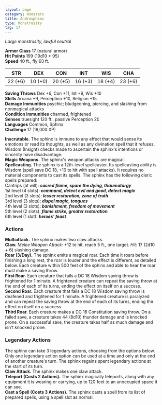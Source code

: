 ```yaml
---
layout: page
category: monsters
title: Androsphinx
type: Monstrosity
tag: 17
---
```

_Large monstrosity, lawful neutral_

**Armor Class** 17 (natural armor)    
**Hit Points** 199 (19d10 + 95)    
**Speed** 40 ft., fly 60 ft. 

| STR     | DEX     | CON     | INT     | WIS     | CHA     |
|---------|---------|---------|---------|---------|---------|
| 22 (+6) | 10 (+0) | 20 (+5) | 16 (+3) | 18 (+4) | 23 (+6) |

**Saving Throws** Dex +6, Con +11, Int +9, Wis +10    
**Skills** Arcana +9, Perception +10, Religion +15    
**Damage Immunities** psychic; bludgeoning, piercing, and slashing from nonmagical attacks    
**Condition Immunities** charmed, frightened    
**Senses** truesight 120 ft., passive Perception 20    
**Languages** Common, Sphinx    
**Challenge** 17 (18,000 XP) 

**Inscrutable.** The sphinx is immune to any effect that would sense its emotions or read its thoughts, as well as any divination spell that it refuses. Wisdom (Insight) checks made to ascertain the sphinx's intentions or sincerity have disadvantage.    
**Magic Weapons.** The sphinx's weapon attacks are magical.    
**Spellcasting.** The sphinx is a 12th-level spellcaster. Its spellcasting ability is Wisdom (spell save DC 18, +10 to hit with spell attacks). It requires no material components to cast its spells. The sphinx has the following cleric spells prepared:    
Cantrips (at will): **_sacred flame, spare the dying, thaumaturgy_**    
1st level (4 slots): **_command, detect evil and good, detect magic_**    
2nd level (3 slots): **_lesser restoration, zone of truth_**    
3rd level (3 slots): **_dispel magic, tongues_**    
4th level (3 slots): **_banishment, freedom of movement_**    
5th level (2 slots): **_flame strike, greater restoration_**    
6th level (1 slot): **_heroes' feast_** 

### Actions 
**Multiattack.** The sphinx makes two claw attacks.    
**Claw.** _Melee Weapon Attack:_ +12 to hit, reach 5 ft., one target. _Hit:_ 17 (2d10 + 6) slashing damage.    
**Roar (3/Day).** The sphinx emits a magical roar. Each time it roars before finishing a long rest, the roar is louder and the effect is different, as detailed below. Each creature within 500 feet of the sphinx and able to hear the roar must make a saving throw.    
**First Roar.** Each creature that fails a DC 18 Wisdom saving throw is frightened for 1 minute. A frightened creature can repeat the saving throw at the end of each of its turns, ending the effect on itself on a success.    
**Second Roar.** Each creature that fails a DC 18 Wisdom saving throw is deafened and frightened for 1 minute. A frightened creature is paralyzed and can repeat the saving throw at the end of each of its turns, ending the effect on itself on a success.    
**Third Roar.** Each creature makes a DC 18 Constitution saving throw. On a failed save, a creature takes 44 (8d10) thunder damage and is knocked prone. On a successful save, the creature takes half as much damage and isn't knocked prone. 

### Legendary Actions 
The sphinx can take 3 legendary actions, choosing from the options below. Only one legendary action option can be used at a time and only at the end of another creature's turn. The sphinx regains spent legendary actions at the start of its turn.    
**Claw Attack.** The sphinx makes one claw attack.    
**Teleport (Costs 2 Actions).** The sphinx magically teleports, along with any equipment it is wearing or carrying, up to 120 feet to an unoccupied space it can see.    
**Cast a Spell (Costs 3 Actions).** The sphinx casts a spell from its list of prepared spells, using a spell slot as normal.